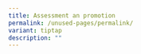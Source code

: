 ```yaml
---
title: Assessment an promotion
permalink: /unused-pages/permalink/
variant: tiptap
description: ""
---
```

<p></p>